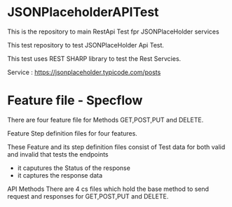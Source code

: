 # JSONPlaceholderAPITest
This is the repository to main RestApi Test fpr JSONPlaceHolder services

This test repository to test JSONPlaceHolder Api Test.

This test uses REST SHARP library to test the Rest Servcies.

Service :
https://jsonplaceholder.typicode.com/posts

# Feature file - Specflow
There are four feature file for Methods GET,POST,PUT and DELETE.

Feature Step definition files for four features.

These Feature and its step definition files consist of Test data for both valid and invalid that tests the endpoints

- it caputures the Status of the response
- it captures the response data

API Methods
There are 4 cs files which hold the base method to send request and responses for GET,POST,PUT and DELETE.

